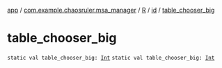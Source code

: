 [app](../../../index.md) / [com.example.chaosruler.msa_manager](../../index.md) / [R](../index.md) / [id](index.md) / [table_chooser_big](.)

# table_chooser_big

`static val table_chooser_big: `[`Int`](https://kotlinlang.org/api/latest/jvm/stdlib/kotlin/-int/index.html)
`static val table_chooser_big: `[`Int`](https://kotlinlang.org/api/latest/jvm/stdlib/kotlin/-int/index.html)
